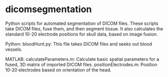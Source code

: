 # dicomsegmentation
Python scripts for automated segmentation of DICOM files. These scripts take DICOM files, fuse them, and then segment tissue. It also calculates the standard 10-20 electrode positions for skull data, based on image fusion. 

Python:
bloodHunt.py: This file takes DICOM files and seeks out blood vessels.

MATLAB: 
calculateParameters.m: Calculate basic spatial parameters for a fused, 3D matrix of imported DICOM files.
positionElectrodes.m: Position 10-20 electrodes based on orientation of the head. 
